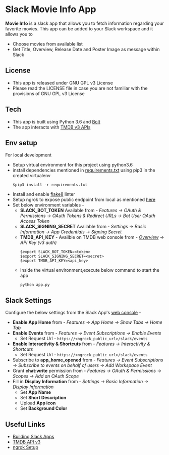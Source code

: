 # Slack Movie Info App

**Movie Info** is a slack app that allows you to fetch information regarding your favorite movies. This app can be added to your Slack workspace and it allows you to 
  - Choose movies from available list
  - Get Title, Overview, Release Date and Poster Image as message within Slack

## License
  - This app is released under GNU GPL v3 License
  - Please read the LICENSE file in case you are not familiar with the provisions of GNU GPL v3 License

## Tech
  - This app is built using Python 3.6 and [Bolt](https://slack.dev/bolt-python/concepts)
  - The app interacts with [TMDB v3 APIs](https://www.themoviedb.org/documentation/api)

## Env setup
  For local development
  - Setup virtual environment for this project using python3.6
  - install dependencies mentioned in [requirements.txt](./requirements.txt) using pip3 in the created virtualenv
    ```
    $pip3 install -r requirements.txt
    ```
  - Install and enable [flake8](https://pypi.org/project/flake8/) linter
  - Setup ngrok to expose public endpoint from local as mentioned [here]((https://api.slack.com/start/building/bolt-python#ngrok))
  - Set below environment variables -
    - **SLACK_BOT_TOKEN** Available from - _Features &rarr; OAuth & Permissions &rarr; OAuth Tokens & Redirect URLs &rarr; Bot User OAuth Access Token_ 
    - **SLACK_SIGNING_SECRET** Available from - _Settings &rarr; Basic Information &rarr; App Credentials &rarr; Signing Secret_
    - **TMDB_API_KEY** - Availble on TMDB web console from - _[Overview](https://www.themoviedb.org/settings/api) &rarr; API Key (v3 auth)_
        ```
        $export SLACK_BOT_TOKEN=<token>
        $export SLACK_SIGNING_SECRET=<secret>
        $export TMDB_API_KEY=<api_key>
        ```
    - Inside the virtual environment,execute below command to start the app 
        ```
        python app.py
        ```

## Slack Settings
 Configure the below settings from the Slack App's [web console](https://api.slack.com/apps) -
  - **Enable App Home** from - _Features &rarr; App Home &rarr; Show Tabs &rarr; Home Tab_
  - **Enable Events** from - _Features &rarr; Event Subscriptions &rarr; Enable Events_
    - Set Request Url - `https://<ngrock_public_url>/slack/events`  
  - **Enable Interactivity & Shortcuts** from - _Features &rarr; Interactivity & Shortcuts_
    - Set Request Url - `https://<ngrock_public_url>/slack/events`
  - Subscribe to **app_home_opened** from - _Features &rarr; Event Subscriptions &rarr; Subscribe to events on behalf of users &rarr; Add Workspace Event_
  - Grant **chat:write** permission from - _Features &rarr; OAuth & Permissions
 &rarr; Scopes &rarr; Add an OAuth Scope_
  - Fill in **Display Information** from - _Settings &rarr; Basic Information &rarr; Display Information_
    - Set **App Name**
    - Set **Short Description**
    - Upload **App icon**
    - Set **Background Color**

## Useful Links
  - [Building Slack Apps](https://api.slack.com/start)
  - [TMDB API v3](https://developers.themoviedb.org/3/getting-started/introduction)
  - [ngrok Setup](https://dashboard.ngrok.com/get-started/setup)
